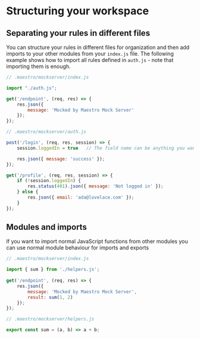 # Structuring your workspace

## Separating your rules in different files

You can structure your rules in different files for organization and then add imports to your other modules from your `index.js` file. The following example shows how to import all rules defined in `auth.js` - note that importing them is enough.

```javascript
// .maestro/mockserver/index.js

import "./auth.js";

get('/endpoint', (req, res) => {
    res.json({
        message: 'Mocked by Maestro Mock Server'
    });
});
```

```javascript
// .maestro/mockserver/auth.js

post('/login', (req, res, session) => {
    session.loggedIn = true   // The field name can be anything you want

    res.json({ message: 'success' });
});

get('/profile', (req, res, session) => {
    if (!session.loggedIn) {
        res.status(401).json({ message: 'Not logged in' });
    } else {
        res.json({ email: 'ada@lovelace.com' });
    }
});
```

## Modules and imports

If you want to import normal JavaScript functions from other modules you can use normal module behaviour for imports and exports

```javascript
// .maestro/mockserver/index.js

import { sum } from './helpers.js';
  
get('/endpoint', (req, res) => {
    res.json({
        message: 'Mocked by Maestro Mock Server',
        result: sum(1, 2)
    });
});
```

```javascript
// .maestro/mockserver/helpers.js

export const sum = (a, b) => a + b;
```
